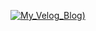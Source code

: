 [![My_Velog_Blog](https://user-images.githubusercontent.com/23000498/123951940-4d6fb400-d9e0-11eb-867f-15bbcc0be68d.png))](https://velog.io/@gidskql6671)

<!--
**gidskql6671/gidskql6671** is a ✨ _special_ ✨ repository because its `README.md` (this file) appears on your GitHub profile.

Here are some ideas to get you started:

- 🔭 I’m currently working on ...
- 🌱 I’m currently learning ...
- 👯 I’m looking to collaborate on ...
- 🤔 I’m looking for help with ...
- 💬 Ask me about ...
- 📫 How to reach me: ...
- 😄 Pronouns: ...
- ⚡ Fun fact: ...
-->
